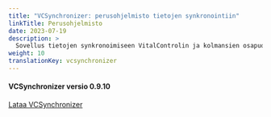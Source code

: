 ```yaml
---
title: "VCSynchronizer: perusohjelmisto tietojen synkronointiin"
linkTitle: Perusohjelmisto
date: 2023-07-19
description: >
  Sovellus tietojen synkronoimiseen VitalControlin ja kolmansien osapuolien sovellusten välillä.
weight: 10
translationKey: vcsynchronizer
---
```

#### VCSynchronizer versio 0.9.10

<a href="/download/SetupVitalControlSynchronizer.exe" role="button" class="btn btn-primary btn-lg">Lataa VCSynchronizer</a>
